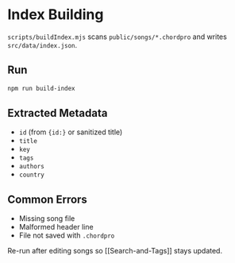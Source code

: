 # Index Building

`scripts/buildIndex.mjs` scans `public/songs/*.chordpro` and writes `src/data/index.json`.

## Run
```bash
npm run build-index
```

## Extracted Metadata
- `id` (from `{id:}` or sanitized title)
- `title`
- `key`
- `tags`
- `authors`
- `country`

## Common Errors
- Missing song file
- Malformed header line
- File not saved with `.chordpro`

Re-run after editing songs so [[Search-and-Tags]] stays updated.
